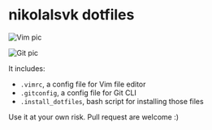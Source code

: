 # nikolalsvk dotfiles

![Vim pic](http://thumbs4.ebaystatic.com/m/mLMgtw2VTgMdjZXQqupRi5A/140.jpg)

![Git pic](https://git-scm.com/images/logo@2x.png)

It includes:
 - `.vimrc`, a config file for Vim file editor
 - `.gitconfig`, a config file for Git CLI
 - `.install_dotfiles`, bash script for installing those files

Use it at your own risk. Pull request are welcome :)
